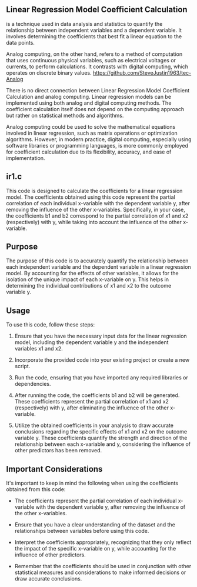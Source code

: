  

  ## Linear Regression Model Coefficient Calculation 
is a technique used in data analysis and statistics to quantify the relationship between independent variables and a dependent variable. It involves determining the coefficients that best fit a linear equation to the data points.

Analog computing, on the other hand, refers to a method of computation that uses continuous physical variables, such as electrical voltages or currents, to perform calculations. It contrasts with digital computing, which operates on discrete binary values. https://github.com/SteveJustin1963/tec-Analog

There is no direct connection between Linear Regression Model Coefficient Calculation and analog computing. Linear regression models can be implemented using both analog and digital computing methods. The coefficient calculation itself does not depend on the computing approach but rather on statistical methods and algorithms.

Analog computing could be used to solve the mathematical equations involved in linear regression, such as matrix operations or optimization algorithms. However, in modern practice, digital computing, especially using software libraries or programming languages, is more commonly employed for coefficient calculation due to its flexibility, accuracy, and ease of implementation.


## ir1.c

This code is designed to calculate the coefficients for a linear regression model. The coefficients obtained using this code represent the partial correlation of each individual x-variable with the dependent variable y, after removing the influence of the other x-variables. Specifically, in your case, the coefficients b1 and b2 correspond to the partial correlation of x1 and x2 (respectively) with y, while taking into account the influence of the other x-variable.

## Purpose

The purpose of this code is to accurately quantify the relationship between each independent variable and the dependent variable in a linear regression model. By accounting for the effects of other variables, it allows for the isolation of the unique impact of each x-variable on y. This helps in determining the individual contributions of x1 and x2 to the outcome variable y.

## Usage

To use this code, follow these steps:

1. Ensure that you have the necessary input data for the linear regression model, including the dependent variable y and the independent variables x1 and x2.

2. Incorporate the provided code into your existing project or create a new script.

3. Run the code, ensuring that you have imported any required libraries or dependencies.

4. After running the code, the coefficients b1 and b2 will be generated. These coefficients represent the partial correlation of x1 and x2 (respectively) with y, after eliminating the influence of the other x-variable.

5. Utilize the obtained coefficients in your analysis to draw accurate conclusions regarding the specific effects of x1 and x2 on the outcome variable y. These coefficients quantify the strength and direction of the relationship between each x-variable and y, considering the influence of other predictors has been removed.

## Important Considerations

It's important to keep in mind the following when using the coefficients obtained from this code:

- The coefficients represent the partial correlation of each individual x-variable with the dependent variable y, after removing the influence of the other x-variables.

- Ensure that you have a clear understanding of the dataset and the relationships between variables before using this code.

- Interpret the coefficients appropriately, recognizing that they only reflect the impact of the specific x-variable on y, while accounting for the influence of other predictors.

- Remember that the coefficients should be used in conjunction with other statistical measures and considerations to make informed decisions or draw accurate conclusions.
